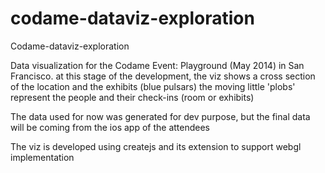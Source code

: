 codame-dataviz-exploration
==========================

Codame-dataviz-exploration


Data visualization for the Codame Event: Playground (May 2014) in San Francisco.
at this stage of the development, the viz shows a cross section of the location and the exhibits (blue pulsars) 
the moving little 'plobs' represent the people and their check-ins (room or exhibits)

The data used for now was generated for dev purpose, but the final data will be coming from the ios app of the attendees

The viz is developed using createjs and its extension to support webgl implementation
